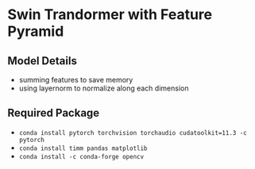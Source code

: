 # Swin Trandormer with Feature Pyramid

## Model Details

- summing features to save memory
- using layernorm to normalize along each dimension

## Required Package

- `conda install pytorch torchvision torchaudio cudatoolkit=11.3 -c pytorch`
- `conda install timm pandas matplotlib`
- `conda install -c conda-forge opencv`


